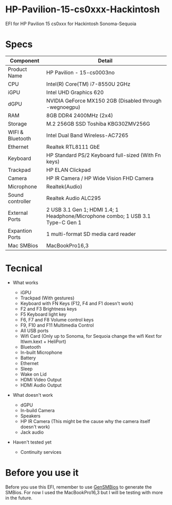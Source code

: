 # HP-Pavilion-15-cs0xxx-Hackintosh
EFI for HP Pavilion 15 cs0xxx for Hackintosh Sonoma-Sequoia


# Specs

| Component  | Detail |
| ------------- | ------------- |
| Product Name  | HP Pavilion - 15-cs0003no |
| CPU  | Intel(R) Core(TM) i7-8550U 2GHz  |
| iGPU  | Intel UHD Graphics 620 |
| dGPU  | NVIDIA GeForce MX150 2GB (Disabled through -wegnoegpu) |
| RAM   | 8GB DDR4 2400MHz (2x4) |
| Storage  | M.2 256GB SSD Toshiba KBG30ZMV256G |
| WIFI & Bluetooth  | Intel Dual Band Wireless-AC7265 |
| Ethernet  | Realtek RTL8111 GbE |
| Keyboard  | HP Standard PS/2 Keyboard full-sized (With Fn keys) |
| Trackpad  | HP ELAN Clickpad  |
| Camera  | HP IR Camera / HP Wide Vision FHD Camera |
| Microphone  | Realtek(Audio) |
| Sound controller  | Realtek Audio ALC295 |
| External Ports  | 2 USB 3.1 Gen 1; HDMI 1.4; 1 Headphone/Microphone combo; 1 USB 3.1 Type-C Gen 1 |
| Expantion Ports  | 1 multi-format SD media card reader |
| Mac SMBios  | MacBookPro16,3 |



# Tecnical

* What works
  * iGPU
  * Trackpad (With gestures)
  * Keyboard with FN Keys (F12, F4 and F1 doesn't work)
  * F2 and F3 Brightness keys
  * F5 Keyboard light key
  * F6, F7 and F8 Volume control keys
  * F9, F10 and F11 Multimedia Control
  * All USB ports
  * Wifi Card (Only up to Sonoma, for Sequoia change the wifi Kext for Itlwm.kext + HeliPort)
  * Bluetooth
  * In-built Microphone
  * Battery
  * Ethernet
  * Sleep
  * Wake on Lid
  * HDMI Video Output
  * HDMI Audio Output

* What doesn't work
  * dGPU
  * In-build Camera
  * Speakers
  * HP IR Camera (This might be the cause why the camera itself doesn't work)
  * Jack audio

* Haven't tested yet
  * Continuity services
 

# Before you use it

Before you use this EFI, remember to use [GenSMBios](https://github.com/corpnewt/GenSMBIOS) to generate the SMBios. For now I used the MacBookPro16,3 but I will be testing with more in the future.
